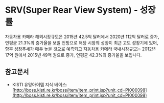 # SRV(Super Rear View System) - 성장률


자동차용 카메라 해외시장규모은 2015년 42.5억 달러에서 2020년 112억 달러로 증가, 연평균 21.3%의 증가율을 보일 전망으로 해당 시장의 성장이 최근 고도 성장기에 있어, 향후 성장추세가 매우 높을 것으로 예측되고 자동차용 카메라 국내시장규모는 2012년 17억 원에서 2015년 49억 원으로 증가, 연평균 42.3%의 증가율을 보입니다.

## 참고문서
- KISTI 유망아이템 지식 베이스: [http://boss.kisti.re.kr/boss/item/item_print.jsp?unit_cd=PI000098](http://boss.kisti.re.kr/boss/item/item_print.jsp?unit_cd=PI000098)
